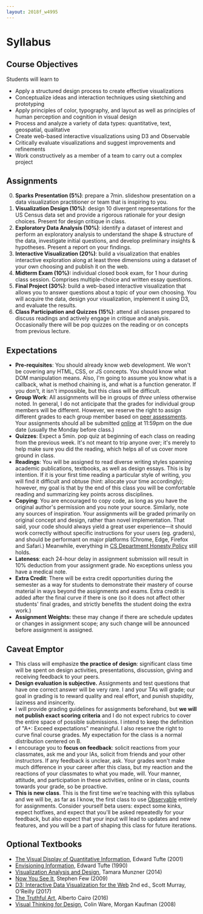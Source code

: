 ```yaml
---
layout: 2018f_w4995
---
```


# Syllabus

## Course Objectives

Students will learn to

* Apply a structured design process to create effective visualizations
* Conceptualize ideas and interaction techniques using sketching and prototyping
* Apply principles of color, typography, and layout as well as principles of human perception and cognition in visual design
* Process and analyze a variety of data types: quantitative, text, geospatial, qualitative
* Create web-based interactive visualizations using D3 and Observable
* Critically evaluate visualizations and suggest improvements and refinements
* Work constructively as a member of a team to carry out a complex project

## Assignments

0. **Sparks Presentation (5%)**: prepare a 7min. slideshow presentation on a data visualization practitioner or team that is inspiring to you.
1. **Visualization Design (10%)**: design 10 divergent representations for the US Census data set and provide a rigorous rationale for your design choices. Present for design critique in class.
2.  **Exploratory Data Analysis (10%)**: identify a dataset of interest and perform an exploratory analysis to understand the shape & structure of the data, investigate initial questions, and develop preliminary insights & hypotheses. Present a report on your findings.
3.  **Interactive Visualization (20%)**: build a visualization that enables interactive exploration along at least three dimensions using a dataset of your own choosing and publish it on the web.
4.  **Midterm Exam (10%):** individual closed book exam, for 1 hour during class session. Comprises multiple-choice and written essay questions.
5.  **Final Project (30%)**: build a web-based interactive visualization that allows you to answer questions about a topic of your own choosing. You will acquire the data, design your visualization, implement it using D3, and evaluate the results.
6.  **Class Participation and Quizzes (15%)**: attend all classes prepared to discuss readings and actively engage in critique and analysis. Occasionally there will be pop quizzes on the reading or on concepts from previous lecture.

## Expectations

- **Pre-requisites**: You should already know web development. We won't be covering any HTML, CSS, or JS concepts. You should know what DOM manipulation means. Also, I'm going to assume you know what is a callback, what is method chaining is, and what is a function generator. If you don't, it isn't impossible, but this class will be difficult.
- **Group Work**: All assignments will be in groups of *three* unless otherwise noted. In general, I do not anticipate that the grades for individual group members will be different. However, we reserve the right to assign different grades to each group member based on [peer assessments](https://goo.gl/forms/RJIIRFlBHWS9nNkx2). Your assignments should all be submitted [online](https://goo.gl/forms/8PWeUCxNT3dHDmrn2) at 11:59pm on the due date (usually the Monday before class.)
- **Quizzes**: Expect a 5min. pop quiz at beginning of each class on reading from the previous week. It's not meant to trip anyone over; it's merely to help make sure you did the reading, which helps all of us cover more ground in class.
- **Readings**: You will be assigned to read diverse writing styles spanning academic publications, textbooks, as well as design essays. This is by intention. If it is your first time reading a particular style of writing, you will find it difficult and obtuse (hint: allocate your time accordingly); however, my goal is that by the end of this class you will be comfortable reading and summarizing key points across disciplines.
- **Copying**: You are encouraged to copy code, as long as you have the original author's permission and you note your source. Similarly, note any sources of inspiration. Your assignments will be graded primarily on original concept and design, rather than novel implementation. That said, your code should always yield a great user experience—it should work correctly without specific instructions for your users (eg. graders), and should be performant on major platforms (Chrome, Edge, Firefox and Safari.) Meanwhile, everything in [CS Department Honesty Policy](http://www.cs.columbia.edu/education/honesty) still holds.
- **Lateness**: each 24-hour delay in assignment submission will result in 10% deduction from your assignment grade. No exceptions unless you have a medical note.
- **Extra Credit**: There will be extra credit opportunities during the semester as a way for students to demonstrate their mastery of course material in ways beyond the assignments and exams. Extra credit is added after the final curve if there is one  (so it does not affect other students' final grades, and strictly benefits the student doing the extra work.)
- **Assignment Weights:** these may change if there are schedule updates or changes in assignment scope; any such change will be announced before assignment is assigned.


## Caveat Emptor

-   This class will emphasize **the practice of design**: significant class time will be spent on design activities, presentations, discussion, giving and receiving feedback to your peers.
-   **Design evaluation is subjective.** Assignments and test questions that have one correct answer will be very rare. I and your TAs will grade; our goal in grading is to reward quality and real effort, and punish stupidity, laziness and insincerity.
-   I will provide grading guidelines for assignments beforehand, but **we will not publish exact scoring criteria** and I do not expect rubrics to cover the entire space of possible submissions. I intend to keep the definition of  "A+: Exceed expectations" meaningful. I also reserve the right to curve final course grades. My expectation for the class is a normal distribution centered on B.
-   I encourage you to **focus on feedback**: solicit reactions from your classmates, ask me and your IAs, solicit from friends and your other instructors. If any feedback is unclear, ask. Your grades won't make much difference in your career after this class, but my reaction and the reactions of your classmates to what you made, will. Your manner, attitude, and participation in these activities, online or in class, counts towards your grade, so be proactive.
- **This is new class**. This is the first time we're teaching with this syllabus and we will be, as far as I know, the first class to use [Observable](https://beta.observablehq.com/) entirely for assignments. Consider yourself beta users: expect some kinks, expect hotfixes, and expect that you'll be asked repeatedly for your feedback, but also expect that your input will lead to updates and new features, and you will be a part of shaping this class for future iterations.

## Optional Textbooks

-   [The Visual Display of Quantitative Information](https://www.edwardtufte.com/tufte/books_vdqi), Edward Tufte  (2001)
-   [Envisioning Information](https://www.edwardtufte.com/tufte/books_ei), Edward Tufte  (1990)
-   [Visualization Analysis and Design](https://clio.columbia.edu/catalog/11255731), Tamara Munzner  (2014)
-   [Now You See It](https://dl.acm.org/citation.cfm?id=1611401), Stephen Few  (2009)
-   [D3: Interactive Data Visualization for the Web](https://clio.columbia.edu/catalog/13137514) 2nd ed., Scott Murray, O'Reilly  (2017)
-   [The Truthful Art](https://proquest-safaribooksonline-com.ezproxy.cul.columbia.edu/9780133440492), Alberto Cairo  (2016)
-   [Visual Thinking for Design](https://www.sciencedirect.com/science/book/9780123708960), Colin Ware, Morgan Kaufman  (2008)
